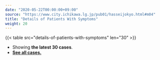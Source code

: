 ```yaml
---
date: "2020-05-22T00:00:00+09:00"
source: "https://www.city.ichikawa.lg.jp/pub01/hasseijokyo.html#m04"
title: "Details of Patients With Symptoms"
weight: 20
---
```


{{< table src="details-of-patients-with-symptoms" len="30" >}}

- Showing **the latest 30 cases**.
- **[See all cases.](./cards/details-of-patients-with-symptoms/)**
